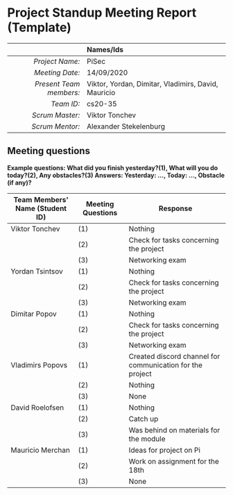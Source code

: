 # Project Standup Meeting Report (Template)

|                          | **Names/Ids**  |
|-------------------------:|:---------------|
| *Project Name:*          |PiSec			|
| *Meeting Date:*          |14/09/2020		|
| *Present Team members:*  |Viktor, Yordan, Dimitar, Vladimirs, David, Mauricio|
| *Team ID:*               |cs20-35			|
| *Scrum  Master:*         |Viktor Tonchev	|
| *Scrum  Mentor:*         |Alexander Stekelenburg|
 
## Meeting questions

**Example questions: What did you finish yesterday?(1), What will you do today?(2), Any obstacles?(3)   Answers: Yesterday: ..., Today: ..., Obstacle (if any)?**

| **Team Members' Name (Student ID)** | **Meeting Questions** | **Response**  |
|-------------------------------------|-----------------------|---------------|
| Viktor Tonchev                      |(1)					  |Nothing		  |
|									  |(2)					  |Check for tasks concerning the project|
|									  |(3)					  |Networking exam|
| Yordan Tsintsov                     |(1)					  |Nothing		  |
|									  |(2)					  |Check for tasks concerning the project|
|									  |(3)					  |Networking exam|
| Dimitar Popov                       |(1)					  |Nothing		  |
|									  |(2)					  |Check for tasks concerning the project|
|									  |(3)					  |Networking exam|
| Vladimirs Popovs                    |(1)					  |Created discord channel for communication for the project|
|									  |(2)					  |Nothing		  |
|									  |(3)					  |None|
| David Roelofsen                     |(1)					  |Nothing		  |
|									  |(2)					  |Catch up		  |
|									  |(3)					  |Was behind on materials for the module|
| Mauricio Merchan                    |(1)					  |Ideas for project on Pi|
|									  |(2)					  |Work on assignment for the 18th|
|									  |(3)					  |None|
